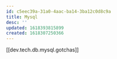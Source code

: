 ```yaml
---
id: c5eec39a-31a0-4aac-ba14-3ba12c0d8c9a
title: Mysql
desc: ''
updated: 1618393815899
created: 1618307250366
---
```


[[dev.tech.db.mysql.gotchas]]